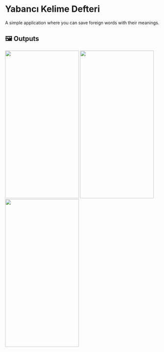 # Yabancı Kelime Defteri

A simple application where you can save foreign words with their meanings. 

## 🖼 Outputs

<p>

<img src="https://user-images.githubusercontent.com/73544434/229196516-a2268f15-cf10-4897-8eaf-b1dc415e62ca.png" width="240" height="480"/>

<img src="https://user-images.githubusercontent.com/73544434/229196583-9927d87d-3caa-493b-8678-4257d9f6f3ec.png" width="240" height="480"/>

<img src="https://user-images.githubusercontent.com/73544434/229196632-4eb9c5f5-a173-4e78-ba4c-9ed354065847.png" width="240" height="480"/>

</p>
